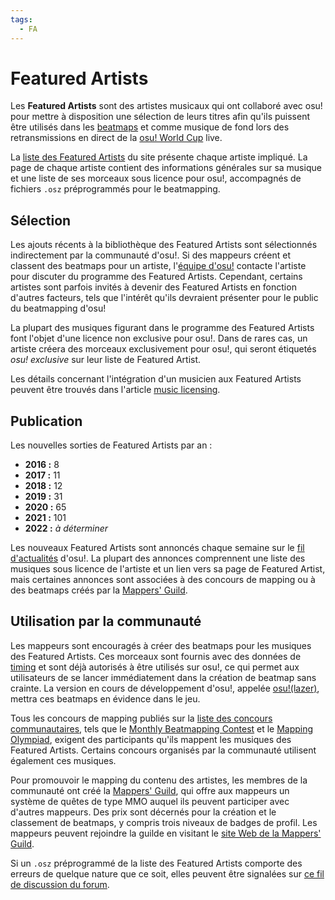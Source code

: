 ```yaml
---
tags:
  - FA
---
```


# Featured Artists

Les **Featured Artists** sont des artistes musicaux qui ont collaboré avec osu! pour mettre à disposition une sélection de leurs titres afin qu'ils puissent être utilisés dans les [beatmaps](/wiki/Beatmap) et comme musique de fond lors des retransmissions en direct de la [osu! World Cup](/wiki/Tournaments#osu!-world-cup) live.

La [liste des Featured Artists](https://osu.ppy.sh/beatmaps/artists) du site présente chaque artiste impliqué. La page de chaque artiste contient des informations générales sur sa musique et une liste de ses morceaux sous licence pour osu!, accompagnés de fichiers `.osz` préprogrammés pour le beatmapping.

## Sélection

Les ajouts récents à la bibliothèque des Featured Artists sont sélectionnés indirectement par la communauté d'osu!. Si des mappeurs créent et classent des beatmaps pour un artiste, l'[équipe d'osu!](/wiki/People/The_Team) contacte l'artiste pour discuter du programme des Featured Artists. Cependant, certains artistes sont parfois invités à devenir des Featured Artists en fonction d'autres facteurs, tels que l'intérêt qu'ils devraient présenter pour le public du beatmapping d'osu!

La plupart des musiques figurant dans le programme des Featured Artists font l'objet d'une licence non exclusive pour osu!. Dans de rares cas, un artiste créera des morceaux exclusivement pour osu!, qui seront étiquetés *osu! exclusive* sur leur liste de Featured Artist.

Les détails concernant l'intégration d'un musicien aux Featured Artists peuvent être trouvés dans l'article [music licensing](/wiki/Legal/Music_licensing).

## Publication

Les nouvelles sorties de Featured Artists par an :

- **2016 :** 8
- **2017 :** 11
- **2018 :** 12
- **2019 :** 31
- **2020 :** 65
- **2021 :** 101
- **2022 :** *à déterminer*

Les nouveaux Featured Artists sont annoncés chaque semaine sur le [fil d'actualités](https://osu.ppy.sh/home/news) d'osu!. La plupart des annonces comprennent une liste des musiques sous licence de l'artiste et un lien vers sa page de Featured Artist, mais certaines annonces sont associées à des concours de mapping ou à des beatmaps créés par la [Mappers' Guild](/wiki/Community/Mappers_Guild).

## Utilisation par la communauté

Les mappeurs sont encouragés à créer des beatmaps pour les musiques des Featured Artists. Ces morceaux sont fournis avec des données de [timing](/wiki/Client/Beatmap_editor/Timing) et sont déjà autorisés à être utilisés sur osu!, ce qui permet aux utilisateurs de se lancer immédiatement dans la création de beatmap sans crainte. La version en cours de développement d'osu!, appelée [osu!(lazer)](https://github.com/ppy/osu/releases), mettra ces beatmaps en évidence dans le jeu.

Tous les concours de mapping publiés sur la [liste des concours communautaires](https://osu.ppy.sh/community/contests), tels que le [Monthly Beatmapping Contest](/wiki/Contests/Monthly_Beatmapping_Contest) et le [Mapping Olympiad](/wiki/Contests/Mapping_Olympiad), exigent des participants qu'ils mappent les musiques des Featured Artists. Certains concours organisés par la communauté utilisent également ces musiques.

Pour promouvoir le mapping du contenu des artistes, les membres de la communauté ont créé la [Mappers' Guild](/wiki/Community/Mappers_Guild), qui offre aux mappeurs un système de quêtes de type MMO auquel ils peuvent participer avec d'autres mappeurs. Des prix sont décernés pour la création et le classement de beatmaps, y compris trois niveaux de badges de profil. Les mappeurs peuvent rejoindre la guilde en visitant le [site Web de la Mappers' Guild](https://mappersguild.com/).

Si un `.osz` préprogrammé de la liste des Featured Artists comporte des erreurs de quelque nature que ce soit, elles peuvent être signalées sur [ce fil de discussion du forum](https://osu.ppy.sh/community/forums/topics/783985).
